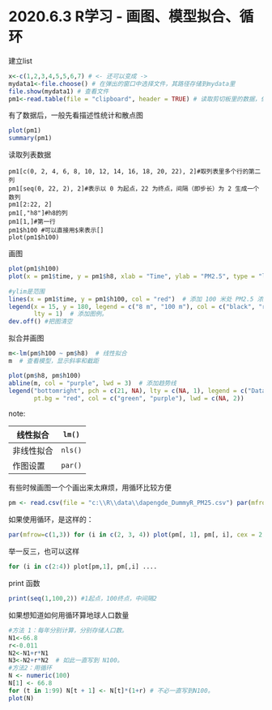 # 2020.6.3 R学习 - 画图、模型拟合、循环

建立list

```R
x<-c(1,2,3,4,5,5,6,7) # <- 还可以变成 ->
mydata1<-file.choose() # 在弹出的窗口中选择文件，其路径存储到mydata里
file.show(mydata1) # 查看文件
pm1<-read.table(file = "clipboard", header = TRUE) # 读取剪切板里的数据，保存到 pm1 这个数据框变量里。header 表示数据的第一行为列名称。
```

有了数据后，一般先看描述性统计和散点图

```R
plot(pm1)
summary(pm1)
```

读取列表数据

```
pm1[c(0, 2, 4, 6, 8, 10, 12, 14, 16, 18, 20, 22), 2]#取列表里多个行的第二列
pm1[seq(0, 22, 2), 2]#表示以 0 为起点，22 为终点，间隔（即步长）为 2 生成一个数列
pm1[2:22, 2]
pm1[,"h8"]#h8的列
pm1[1,]#第一行
pm1$h100 #可以直接用$来表示[]
plot(pm1$h100)
```

画图

```R
plot(pm1$h100)
plot(x = pm1$time, y = pm1$h8, xlab = "Time", ylab = "PM2.5", type = "l", ylim = c(0, 
                                                                                 200))  # 以小时为 x 轴，8 米处的 PM2.5 浓度为 y 轴作图。设定两个坐标的名称。数据点类型为 l 即线型。设定 y 轴范围。
#ylim是范围 
lines(x = pm1$time, y = pm1$h100, col = "red")  # 添加 100 米处 PM2.5 浓度曲线。
legend(x = 15, y = 180, legend = c("8 m", "100 m"), col = c("black", "red"), 
       lty = 1)  # 添加图例。
dev.off() #把图清空
```

拟合并画图

```R
m<-lm(pm$h100 ~ pm$h8)  # 线性拟合
m  # 查看模型，显示斜率和截距

plot(pm$h8, pm$h100)
abline(m, col = "purple", lwd = 3)  # 添加趋势线
legend("bottomright", pch = c(21, NA), lty = c(NA, 1), legend = c("Data", "Linear fit"), 
       pt.bg = "red", col = c("green", "purple"), lwd = c(NA, 2))
```

note:

| 线性拟合   | `lm()`  |
| ---------- | ------- |
| 非线性拟合 | `nls()` |
| 作图设置   | `par()` |

有些时候画图一个个画出来太麻烦，用循环比较方便

```R
pm <- read.csv(file = "c:\\R\\data\\dapengde_DummyR_PM25.csv") par(mfrow=c(1， 3)) plot(pm[, 1], pm[, 2], cex = 2, type = "l") # 第一张图 plot(pm[, 1], pm[, 3], cex = 2, type = "l") # 第二张图 plot(pm[, 1], pm[, 4], cex = 2, type = "l") # 第三张图
```

如果使用循环，是这样的：

```R
par(mfrow=c(1,3)) for (i in c(2, 3, 4)) plot(pm[, 1], pm[, i], cex = 2, type = "l") # 让 i 的取值在2, 3, 4这三个数中转一圈，做第 i 张图。
```

举一反三，也可以这样

```R
for (i in c(2:4)) plot[pm,1], pm[,i] ....
```

print 函数

```R
print(seq(1,100,2)) #1起点，100终点，中间隔2
```

如果想知道如何用循环算地球人口数量

```R
#方法 1：每年分别计算，分别存储人口数。
N1<-66.8
r<-0.011
N2<-N1+r*N1
N3<-N2+r*N2  # 如此一直写到 N100。
#方法2：用循环
N <- numeric(100)
N[1] <- 66.8
for (t in 1:99) N[t + 1] <- N[t]*(1+r) # 不必一直写到N100。
plot(N)
```

